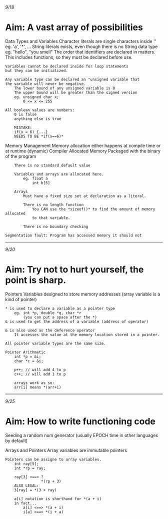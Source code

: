 _9/18_

# Aim: A vast array of possibilities

Data Types and Variables
    Character literals are single characters inside ''
        eg. 'a', '*', ...
    String literals exists, even though there is no String data type
        eg. "hello", "you smell"
    The order that identifiers are declared in matters.
        This includes functions, so they must be declared before use.

    Variables cannot be declared inside for loop statements
    but they can be initialized.

    Any variable type can be declared an "unsigned variable that
    the variable will never be negative.
        The lower bound of any unsigned variable is 0
        The upper bound will be greater than the signed version
        eg. unsigned char x;
            0 <= x <= 255

    All boolean values are numbers:
        0 is false
        anything else is true

        MISTAKE:
        if(x = 6) {...}
        NEEDS TO BE *if(x==6)*

Memory Management
    Memory allocation either happens at compile time or at runtime (dynamic)
    Compiler Allocated Memory
        Packaged with the binary of the program

        There is no standard default value

        Variables and arrays are allocated here.
            eg. float a
                int b[5]

        Arrays
            Must have a fixed size set at declaration as a literal.

            There is no length function
                You CAN use the *sizeof()* to find the amount of memory allocated
                to that variable.

            There is no boundary checking

    Segmentation fault: Program has accessed memory it should not
---
_9/20_

# Aim: Try not to hurt yourself, the point is sharp.

Pointers
    Variables designed to store memory addresses
        (array variable is a kind of pointer)

    * is used to declare a variable as a pointer type
        eg. int *p, double *q, char *r
            (you can put a space after the *)
    & is used to get the address of a variable (address of operator)

    & is also used as the deference operator
        It accesses the value at the memory location stored in a pointer.

    All pointer variable types are the same size.

    Pointer Arithmetic
        int *p = &i;
        char *c = &i;

        p++; // will add 4 to p
        c++; // will add 1 to p

        arrays work as so:
        arr[i] means *(arr+i)
---
_9/25_

# Aim: How to write functioning code

Seeding a random num generator (usually EPOCH time in other languages by default)

Arrays and Pointers
    Array variables are immutable pointers

    Pointers can be assigne to array variables.
        int ray[5];
        int *rp = ray;

        ray[3] <==> ?
                    *(rp + 3)
        ALSO LEGAL:
        3[ray] = *(3 + ray)

        a[i] notation is shorthand for *(a + i)
        in fact...
            a[i] <==> *(a + i)
            i[a] <==> *(i + a)
